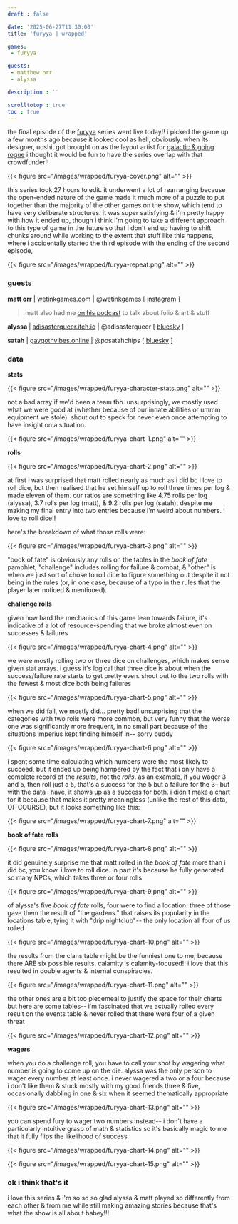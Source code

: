 ```yaml
---
draft : false

date: '2025-06-27T11:30:00'
title: 'furyya | wrapped'

games:
 - furyya

guests:
 - matthew orr
 - alyssa

description : ''

scrolltotop : true
toc : true
---
```


the final episode of the [furyya](https://oddpress.itch.io/furyya) series went live today!! i picked the game up a few months ago because it looked cool as hell, obviously. when its designer, uoshi, got brought on as the layout artist for [galactic & going rogue](https://www.kickstarter.com/projects/galacticgoingrogue/galactic-and-going-rogue-two-ttrpgs-of-war-among-the-stars) i thought it would be fun to have the series overlap with that crowdfunder!!

{{< figure src="/images/wrapped/furyya-cover.png" alt="" >}}

this series took 27 hours to edit. it underwent a lot of rearranging because the open-ended nature of the game made it much more of a puzzle to put together than the majority of the other games on the show, which tend to have very deliberate structures. it was super satisfying & i'm pretty happy with how it ended up, though i think i'm going to take a different approach to this type of game in the future so that i don't end up having to shift chunks around while working to the extent that stuff like this happens, where i accidentally started the third episode with the ending of the second episode,

{{< figure src="/images/wrapped/furyya-repeat.png" alt="" >}}

### guests

**matt orr** | [wetinkgames.com](https://wetinkgames.com) | @wetinkgames \[ [instagram](https://www.instagram.com/wetinkgames/) ]

> matt also had me [on his podcast](https://www.youtube.com/watch?v=0ClRvdyjzRw) to talk about folio & art & stuff

**alyssa&#x20;**| [adisasterqueer.itch.io](https://adisasterqueer.itch.io) | @adisasterqueer \[ [bluesky](https://bsky.app/profile/adisasterqueer.bsky.social) ]

**satah** | [gaygothvibes.online](https://gaygothvibes.online) [|](https://gaygothvibes.online) @posatahchips \[ [bluesky](https://bsky.app/profile/posatahchips.gaygothvibes.online) ]

### data

**stats**

{{< figure src="/images/wrapped/furyya-character-stats.png" alt="" >}}

not a bad array if we'd been a team tbh. unsurprisingly, we mostly used what we were good at (whether because of our innate abilities or ummm equipment we stole). shout out to speck for never even once attempting to have insight on a situation.

{{< figure src="/images/wrapped/furyya-chart-1.png" alt="" >}}

**rolls**

{{< figure src="/images/wrapped/furyya-chart-2.png" alt="" >}}

at first i was surprised that matt rolled nearly as much as i did bc i love to roll dice, but then realised that he set himself up to roll three times per log & made eleven of them. our ratios are something like 4.75 rolls per log (alyssa), 3.7 rolls per log (matt), & 9.2 rolls per log (satah), despite me making my final entry into two entries because i'm weird about numbers. i love to roll dice!!

here's the breakdown of what those rolls were:

{{< figure src="/images/wrapped/furyya-chart-3.png" alt="" >}}

"book of fate" is obviously any rolls on the tables in the _book of fate_ pamphlet, "challenge" includes rolling for failure & combat, & "other" is when we just sort of chose to roll dice to figure something out despite it not being in the rules (or, in one case, because of a typo in the rules that the player later noticed & mentioned).

**challenge rolls**

given how hard the mechanics of this game lean towards failure, it's indicative of a lot of resource-spending that we broke almost even on successes & failures

{{< figure src="/images/wrapped/furyya-chart-4.png" alt="" >}}

we were mostly rolling two or three dice on challenges, which makes sense given stat arrays. i guess it's logical that three dice is about when the success/failure rate starts to get pretty even. shout out to the two rolls with the fewest & most dice both being failures

{{< figure src="/images/wrapped/furyya-chart-5.png" alt="" >}}

when we did fail, we mostly did... pretty bad! unsurprising that the categories with two rolls were more common, but very funny that the worse one was significantly more frequent, in no small part because of the situations imperius kept finding himself in-- sorry buddy

{{< figure src="/images/wrapped/furyya-chart-6.png" alt="" >}}

i spent some time calculating which numbers were the most likely to succeed, but it ended up being hampered by the fact that i only have a complete record of the _results_, not the _rolls_. as an example, if you wager 3 and 5, then roll just a 5, that's a success for the 5 but a failure for the 3– but with the data i have, it shows up as a success for both. i didn't make a chart for it because that makes it pretty meaningless (unlike the rest of this data, OF COURSE), but it looks something like this:

{{< figure src="/images/wrapped/furyya-chart-7.png" alt="" >}}

**book of fate rolls**

{{< figure src="/images/wrapped/furyya-chart-8.png" alt="" >}}

it did genuinely surprise me that matt rolled in the _book of fate_ more than i did bc, you know. i love to roll dice. in part it's because he fully generated so many NPCs, which takes three or four rolls

{{< figure src="/images/wrapped/furyya-chart-9.png" alt="" >}}

of alyssa's five _book of fate_ rolls, four were to find a location. three of those gave them the result of "the gardens." that raises its popularity in the locations table, tying it with "drip nightclub"-- the only location all four of us rolled

{{< figure src="/images/wrapped/furyya-chart-10.png" alt="" >}}

the results from the clans table might be the funniest one to me, because there ARE six possible results. calamity is calamity-focused!! i love that this resulted in double agents & internal conspiracies.

{{< figure src="/images/wrapped/furyya-chart-11.png" alt="" >}}

the other ones are a bit too piecemeal to justify the space for their charts but here are some tables-- i'm fascinated that we actually rolled every result on the events table & never rolled that there were four of a given threat

{{< figure src="/images/wrapped/furyya-chart-12.png" alt="" >}}

**wagers**

when you do a challenge roll, you have to call your shot by wagering what number is going to come up on the die. alyssa was the only person to wager every number at least once. i never wagered a two or a four because i don't like them & stuck mostly with my good friends three & five, occasionally dabbling in one & six when it seemed thematically appropriate

{{< figure src="/images/wrapped/furyya-chart-13.png" alt="" >}}

you can spend fury to wager two numbers instead-- i don't have a particularly intuitive grasp of math & statistics so it's basically magic to me that it fully flips the likelihood of success

{{< figure src="/images/wrapped/furyya-chart-14.png" alt="" >}}

{{< figure src="/images/wrapped/furyya-chart-15.png" alt="" >}}

### ok i think that's it

i love this series & i'm so so so glad alyssa & matt played so differently from each other & from me while still making amazing stories because that's what the show is all about babey!!!

